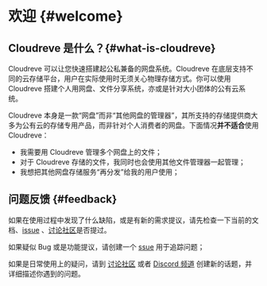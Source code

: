# 欢迎 {#welcome}

## Cloudreve 是什么？{#what-is-cloudreve}

Cloudreve 可以让您快速搭建起公私兼备的网盘系统。Cloudreve 在底层支持不同的云存储平台，用户在实际使用时无须关心物理存储方式。你可以使用 Cloudreve 搭建个人用网盘、文件分享系统，亦或是针对大小团体的公有云系统。

Cloudreve 本身是一款“网盘”而非“其他网盘的管理器”，其所支持的存储提供商大多为公有云的存储专用产品，而非针对个人消费者的网盘。下面情况**并不适合**使用 Cloudreve：

- 我需要用 Cloudreve 管理多个网盘上的文件；
- 对于 Cloudreve 存储的文件，我同时也会使用其他文件管理器一起管理；
- 我想把其他网盘存储服务“再分发”给我的用户使用；

## 问题反馈 {#feedback}

如果在使用过程中发现了什么缺陷，或是有新的需求提议，请先检查一下当前的文档、[issue](https://github.com/cloudreve/Cloudreve/issues) 、[讨论社区](https://github.com/cloudreve/Cloudreve/discussions)是否提过。

如果疑似 Bug 或是功能提议，请创建一个 [ssue](https://github.com/cloudreve/Cloudreve/issues) 用于追踪问题；

如果是日常使用上的疑问，请到 [讨论社区](https://github.com/cloudreve/Cloudreve/discussions) 或者 [Discord 频道](https://discord.gg/WTpMFpZT76) 创建新的话题，并详细描述你遇到的问题。
